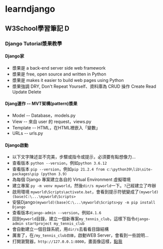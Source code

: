 # learndjango
## W3School學習筆記 D
### Django Tutorial漿果教學
#### Django家
* 漿果是 a back-end server side web framework
* 漿果是 free, open source and written in Python
* 漿果是 makes it easier to build web pages using Python
* 漿果強調 DRY, Don't Repeat Yourself、資料庫為 CRUD 操作 Create Read Update Delete
#### Djang運作 -- MVT架構(pattern)漿果
* Model -- Database，models.py
* View -- 來自 user 的 request，views.py
* Template -- HTML，在HTML裡嵌入「變數」
* URLs -- urls.py
#### Django啟動
* 以下文字陳述並不完美，步驟或指令或提示，必須要有點想像力...
* 查看版本 ```python --version```，例如```python 3.6.12```
* 查看版本 ```pip --version```，例如```pip 21.2.4 from c:\python39\lib\site-packages\pip (python 3.9)```
* 為每個 Django 專案建立各自的 Virtual Environment 虛擬環境
* 建立專案 ```py -m venv myworld```，然後```dir/s myworld```一下。```?```己經建立了咋辦
* 啟用環境 ```myworld\Scripts\activate.bat```，會看到提示符號變成了```(myworld)(base)C:\...\myworld\Scripts>```
* 安裝Django```(myworld)(base)C:\...\myworld\Scripts>py -m pip install Django```
* 查看版本```django-admin --version```，例如```4.1.6```
* 回到```myworld```目錄，建立一個新專案```my_tennis_club```，這樣下指令```django-admin startproject my_tennis_club```
* 會自動建立一個目錄系統，用```dir/s```去看看目錄結構
* 厲害了，在```/my_tennis_club目錄```，啟動WEB Server，會看到一些說明...
* 打開瀏覽器，```http://127.0.0.1:8000```，畫面像這樣，[點我](https://www.w3schools.com/django/screenshot_django1.png)
